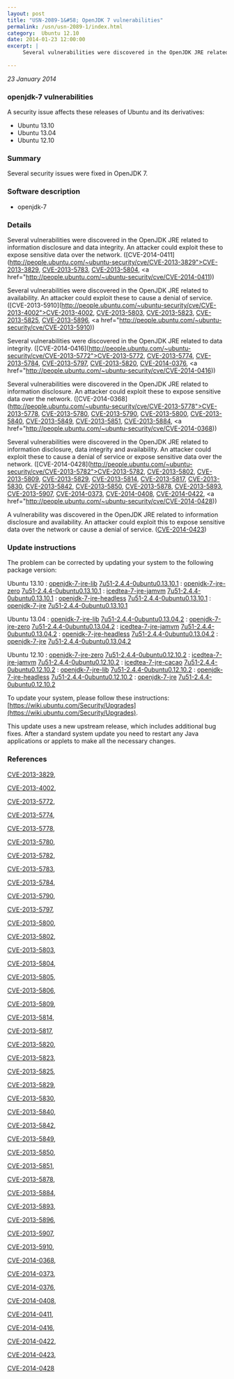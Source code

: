 ```yaml
---
layout: post
title: "USN-2089-1&#58; OpenJDK 7 vulnerabilities"
permalink: /usn/usn-2089-1/index.html
category:  Ubuntu 12.10
date: 2014-01-23 12:00:00
excerpt: |
     Several vulnerabilities were discovered in the OpenJDK JRE related to information disclosure and data integrity. An attacker could exploit these to expose sensitive data over the network. ([CVE-2014-0411](http://people.ubuntu.com/~ubuntu-security/cve/CVE-2013-3829">CVE-2013-3829</a>, <a href="http://people.ubuntu.com/~ubuntu-security/cve/CVE-2013-5783">CVE-2013-5783</a>, <a href="http://people.ubuntu.com/~ubuntu-security/cve/CVE-2013-5804">CVE-2013-5804</a>, <a href="http://people.ubuntu.com/~ubuntu-security/cve/CVE-2014-0411))
    
--- 
```

 
 

*23 January 2014*

### openjdk-7 vulnerabilities

A security issue affects these releases of Ubuntu and its derivatives:

* Ubuntu 13.10
* Ubuntu 13.04
* Ubuntu 12.10

### Summary

Several security issues were fixed in OpenJDK 7. 

### Software description

* openjdk-7 

### Details

 Several vulnerabilities were discovered in the OpenJDK JRE related to information disclosure and data integrity. An attacker could exploit these to expose sensitive data over the network. ([CVE-2014-0411](http://people.ubuntu.com/~ubuntu-security/cve/CVE-2013-3829">CVE-2013-3829</a>, <a href="http://people.ubuntu.com/~ubuntu-security/cve/CVE-2013-5783">CVE-2013-5783</a>, <a href="http://people.ubuntu.com/~ubuntu-security/cve/CVE-2013-5804">CVE-2013-5804</a>, <a href="http://people.ubuntu.com/~ubuntu-security/cve/CVE-2014-0411))

Several vulnerabilities were discovered in the OpenJDK JRE related to availability. An attacker could exploit these to cause a denial of service. ([CVE-2013-5910](http://people.ubuntu.com/~ubuntu-security/cve/CVE-2013-4002">CVE-2013-4002</a>, <a href="http://people.ubuntu.com/~ubuntu-security/cve/CVE-2013-5803">CVE-2013-5803</a>, <a href="http://people.ubuntu.com/~ubuntu-security/cve/CVE-2013-5823">CVE-2013-5823</a>, <a href="http://people.ubuntu.com/~ubuntu-security/cve/CVE-2013-5825">CVE-2013-5825</a>, <a href="http://people.ubuntu.com/~ubuntu-security/cve/CVE-2013-5896">CVE-2013-5896</a>, <a href="http://people.ubuntu.com/~ubuntu-security/cve/CVE-2013-5910))

Several vulnerabilities were discovered in the OpenJDK JRE related to data integrity. ([CVE-2014-0416](http://people.ubuntu.com/~ubuntu-security/cve/CVE-2013-5772">CVE-2013-5772</a>, <a href="http://people.ubuntu.com/~ubuntu-security/cve/CVE-2013-5774">CVE-2013-5774</a>, <a href="http://people.ubuntu.com/~ubuntu-security/cve/CVE-2013-5784">CVE-2013-5784</a>, <a href="http://people.ubuntu.com/~ubuntu-security/cve/CVE-2013-5797">CVE-2013-5797</a>, <a href="http://people.ubuntu.com/~ubuntu-security/cve/CVE-2013-5820">CVE-2013-5820</a>, <a href="http://people.ubuntu.com/~ubuntu-security/cve/CVE-2014-0376">CVE-2014-0376</a>, <a href="http://people.ubuntu.com/~ubuntu-security/cve/CVE-2014-0416))

Several vulnerabilities were discovered in the OpenJDK JRE related to information disclosure. An attacker could exploit these to expose sensitive data over the network. ([CVE-2014-0368](http://people.ubuntu.com/~ubuntu-security/cve/CVE-2013-5778">CVE-2013-5778</a>, <a href="http://people.ubuntu.com/~ubuntu-security/cve/CVE-2013-5780">CVE-2013-5780</a>, <a href="http://people.ubuntu.com/~ubuntu-security/cve/CVE-2013-5790">CVE-2013-5790</a>, <a href="http://people.ubuntu.com/~ubuntu-security/cve/CVE-2013-5800">CVE-2013-5800</a>, <a href="http://people.ubuntu.com/~ubuntu-security/cve/CVE-2013-5840">CVE-2013-5840</a>, <a href="http://people.ubuntu.com/~ubuntu-security/cve/CVE-2013-5849">CVE-2013-5849</a>, <a href="http://people.ubuntu.com/~ubuntu-security/cve/CVE-2013-5851">CVE-2013-5851</a>, <a href="http://people.ubuntu.com/~ubuntu-security/cve/CVE-2013-5884">CVE-2013-5884</a>, <a href="http://people.ubuntu.com/~ubuntu-security/cve/CVE-2014-0368))

Several vulnerabilities were discovered in the OpenJDK JRE related to information disclosure, data integrity and availability. An attacker could exploit these to cause a denial of service or expose sensitive data over the network. ([CVE-2014-0428](http://people.ubuntu.com/~ubuntu-security/cve/CVE-2013-5782">CVE-2013-5782</a>, <a href="http://people.ubuntu.com/~ubuntu-security/cve/CVE-2013-5802">CVE-2013-5802</a>, <a href="http://people.ubuntu.com/~ubuntu-security/cve/CVE-2013-5809">CVE-2013-5809</a>, <a href="http://people.ubuntu.com/~ubuntu-security/cve/CVE-2013-5829">CVE-2013-5829</a>, <a href="http://people.ubuntu.com/~ubuntu-security/cve/CVE-2013-5814">CVE-2013-5814</a>, <a href="http://people.ubuntu.com/~ubuntu-security/cve/CVE-2013-5817">CVE-2013-5817</a>, <a href="http://people.ubuntu.com/~ubuntu-security/cve/CVE-2013-5830">CVE-2013-5830</a>, <a href="http://people.ubuntu.com/~ubuntu-security/cve/CVE-2013-5842">CVE-2013-5842</a>, <a href="http://people.ubuntu.com/~ubuntu-security/cve/CVE-2013-5850">CVE-2013-5850</a>, <a href="http://people.ubuntu.com/~ubuntu-security/cve/CVE-2013-5878">CVE-2013-5878</a>, <a href="http://people.ubuntu.com/~ubuntu-security/cve/CVE-2013-5893">CVE-2013-5893</a>, <a href="http://people.ubuntu.com/~ubuntu-security/cve/CVE-2013-5907">CVE-2013-5907</a>, <a href="http://people.ubuntu.com/~ubuntu-security/cve/CVE-2014-0373">CVE-2014-0373</a>, <a href="http://people.ubuntu.com/~ubuntu-security/cve/CVE-2014-0408">CVE-2014-0408</a>, <a href="http://people.ubuntu.com/~ubuntu-security/cve/CVE-2014-0422">CVE-2014-0422</a>, <a href="http://people.ubuntu.com/~ubuntu-security/cve/CVE-2014-0428))

A vulnerability was discovered in the OpenJDK JRE related to information disclosure and availability. An attacker could exploit this to expose sensitive data over the network or cause a denial of service. ([CVE-2014-0423](http://people.ubuntu.com/~ubuntu-security/cve/CVE-2014-0423)) 

### Update instructions

The problem can be corrected by updating your system to the following package version:

Ubuntu 13.10
 : [openjdk-7-jre-lib](https://launchpad.net/ubuntu/+source/openjdk-7) <span> [7u51-2.4.4-0ubuntu0.13.10.1](https://launchpad.net/ubuntu/+source/openjdk-7/7u51-2.4.4-0ubuntu0.13.10.1) </span> 
 : [openjdk-7-jre-zero](https://launchpad.net/ubuntu/+source/openjdk-7) <span> [7u51-2.4.4-0ubuntu0.13.10.1](https://launchpad.net/ubuntu/+source/openjdk-7/7u51-2.4.4-0ubuntu0.13.10.1) </span> 
 : [icedtea-7-jre-jamvm](https://launchpad.net/ubuntu/+source/openjdk-7) <span> [7u51-2.4.4-0ubuntu0.13.10.1](https://launchpad.net/ubuntu/+source/openjdk-7/7u51-2.4.4-0ubuntu0.13.10.1) </span> 
 : [openjdk-7-jre-headless](https://launchpad.net/ubuntu/+source/openjdk-7) <span> [7u51-2.4.4-0ubuntu0.13.10.1](https://launchpad.net/ubuntu/+source/openjdk-7/7u51-2.4.4-0ubuntu0.13.10.1) </span> 
 : [openjdk-7-jre](https://launchpad.net/ubuntu/+source/openjdk-7) <span> [7u51-2.4.4-0ubuntu0.13.10.1](https://launchpad.net/ubuntu/+source/openjdk-7/7u51-2.4.4-0ubuntu0.13.10.1) </span> 

Ubuntu 13.04
 : [openjdk-7-jre-lib](https://launchpad.net/ubuntu/+source/openjdk-7) <span> [7u51-2.4.4-0ubuntu0.13.04.2](https://launchpad.net/ubuntu/+source/openjdk-7/7u51-2.4.4-0ubuntu0.13.04.2) </span> 
 : [openjdk-7-jre-zero](https://launchpad.net/ubuntu/+source/openjdk-7) <span> [7u51-2.4.4-0ubuntu0.13.04.2](https://launchpad.net/ubuntu/+source/openjdk-7/7u51-2.4.4-0ubuntu0.13.04.2) </span> 
 : [icedtea-7-jre-jamvm](https://launchpad.net/ubuntu/+source/openjdk-7) <span> [7u51-2.4.4-0ubuntu0.13.04.2](https://launchpad.net/ubuntu/+source/openjdk-7/7u51-2.4.4-0ubuntu0.13.04.2) </span> 
 : [openjdk-7-jre-headless](https://launchpad.net/ubuntu/+source/openjdk-7) <span> [7u51-2.4.4-0ubuntu0.13.04.2](https://launchpad.net/ubuntu/+source/openjdk-7/7u51-2.4.4-0ubuntu0.13.04.2) </span> 
 : [openjdk-7-jre](https://launchpad.net/ubuntu/+source/openjdk-7) <span> [7u51-2.4.4-0ubuntu0.13.04.2](https://launchpad.net/ubuntu/+source/openjdk-7/7u51-2.4.4-0ubuntu0.13.04.2) </span> 

Ubuntu 12.10
 : [openjdk-7-jre-zero](https://launchpad.net/ubuntu/+source/openjdk-7) <span> [7u51-2.4.4-0ubuntu0.12.10.2](https://launchpad.net/ubuntu/+source/openjdk-7/7u51-2.4.4-0ubuntu0.12.10.2) </span> 
 : [icedtea-7-jre-jamvm](https://launchpad.net/ubuntu/+source/openjdk-7) <span> [7u51-2.4.4-0ubuntu0.12.10.2](https://launchpad.net/ubuntu/+source/openjdk-7/7u51-2.4.4-0ubuntu0.12.10.2) </span> 
 : [icedtea-7-jre-cacao](https://launchpad.net/ubuntu/+source/openjdk-7) <span> [7u51-2.4.4-0ubuntu0.12.10.2](https://launchpad.net/ubuntu/+source/openjdk-7/7u51-2.4.4-0ubuntu0.12.10.2) </span> 
 : [openjdk-7-jre-lib](https://launchpad.net/ubuntu/+source/openjdk-7) <span> [7u51-2.4.4-0ubuntu0.12.10.2](https://launchpad.net/ubuntu/+source/openjdk-7/7u51-2.4.4-0ubuntu0.12.10.2) </span> 
 : [openjdk-7-jre-headless](https://launchpad.net/ubuntu/+source/openjdk-7) <span> [7u51-2.4.4-0ubuntu0.12.10.2](https://launchpad.net/ubuntu/+source/openjdk-7/7u51-2.4.4-0ubuntu0.12.10.2) </span> 
 : [openjdk-7-jre](https://launchpad.net/ubuntu/+source/openjdk-7) <span> [7u51-2.4.4-0ubuntu0.12.10.2](https://launchpad.net/ubuntu/+source/openjdk-7/7u51-2.4.4-0ubuntu0.12.10.2) </span> 

To update your system, please follow these instructions: [https://wiki.ubuntu.com/Security/Upgrades](https://wiki.ubuntu.com/Security/Upgrades).

This update uses a new upstream release, which includes additional bug fixes. After a standard system update you need to restart any Java applications or applets to make all the necessary changes. 

### References

 
 [CVE-2013-3829](http://people.ubuntu.com/~ubuntu-security/cve/CVE-2013-3829), 

 [CVE-2013-4002](http://people.ubuntu.com/~ubuntu-security/cve/CVE-2013-4002), 

 [CVE-2013-5772](http://people.ubuntu.com/~ubuntu-security/cve/CVE-2013-5772), 

 [CVE-2013-5774](http://people.ubuntu.com/~ubuntu-security/cve/CVE-2013-5774), 

 [CVE-2013-5778](http://people.ubuntu.com/~ubuntu-security/cve/CVE-2013-5778), 

 [CVE-2013-5780](http://people.ubuntu.com/~ubuntu-security/cve/CVE-2013-5780), 

 [CVE-2013-5782](http://people.ubuntu.com/~ubuntu-security/cve/CVE-2013-5782), 

 [CVE-2013-5783](http://people.ubuntu.com/~ubuntu-security/cve/CVE-2013-5783), 

 [CVE-2013-5784](http://people.ubuntu.com/~ubuntu-security/cve/CVE-2013-5784), 

 [CVE-2013-5790](http://people.ubuntu.com/~ubuntu-security/cve/CVE-2013-5790), 

 [CVE-2013-5797](http://people.ubuntu.com/~ubuntu-security/cve/CVE-2013-5797), 

 [CVE-2013-5800](http://people.ubuntu.com/~ubuntu-security/cve/CVE-2013-5800), 

 [CVE-2013-5802](http://people.ubuntu.com/~ubuntu-security/cve/CVE-2013-5802), 

 [CVE-2013-5803](http://people.ubuntu.com/~ubuntu-security/cve/CVE-2013-5803), 

 [CVE-2013-5804](http://people.ubuntu.com/~ubuntu-security/cve/CVE-2013-5804), 

 [CVE-2013-5805](http://people.ubuntu.com/~ubuntu-security/cve/CVE-2013-5805), 

 [CVE-2013-5806](http://people.ubuntu.com/~ubuntu-security/cve/CVE-2013-5806), 

 [CVE-2013-5809](http://people.ubuntu.com/~ubuntu-security/cve/CVE-2013-5809), 

 [CVE-2013-5814](http://people.ubuntu.com/~ubuntu-security/cve/CVE-2013-5814), 

 [CVE-2013-5817](http://people.ubuntu.com/~ubuntu-security/cve/CVE-2013-5817), 

 [CVE-2013-5820](http://people.ubuntu.com/~ubuntu-security/cve/CVE-2013-5820), 

 [CVE-2013-5823](http://people.ubuntu.com/~ubuntu-security/cve/CVE-2013-5823), 

 [CVE-2013-5825](http://people.ubuntu.com/~ubuntu-security/cve/CVE-2013-5825), 

 [CVE-2013-5829](http://people.ubuntu.com/~ubuntu-security/cve/CVE-2013-5829), 

 [CVE-2013-5830](http://people.ubuntu.com/~ubuntu-security/cve/CVE-2013-5830), 

 [CVE-2013-5840](http://people.ubuntu.com/~ubuntu-security/cve/CVE-2013-5840), 

 [CVE-2013-5842](http://people.ubuntu.com/~ubuntu-security/cve/CVE-2013-5842), 

 [CVE-2013-5849](http://people.ubuntu.com/~ubuntu-security/cve/CVE-2013-5849), 

 [CVE-2013-5850](http://people.ubuntu.com/~ubuntu-security/cve/CVE-2013-5850), 

 [CVE-2013-5851](http://people.ubuntu.com/~ubuntu-security/cve/CVE-2013-5851), 

 [CVE-2013-5878](http://people.ubuntu.com/~ubuntu-security/cve/CVE-2013-5878), 

 [CVE-2013-5884](http://people.ubuntu.com/~ubuntu-security/cve/CVE-2013-5884), 

 [CVE-2013-5893](http://people.ubuntu.com/~ubuntu-security/cve/CVE-2013-5893), 

 [CVE-2013-5896](http://people.ubuntu.com/~ubuntu-security/cve/CVE-2013-5896), 

 [CVE-2013-5907](http://people.ubuntu.com/~ubuntu-security/cve/CVE-2013-5907), 

 [CVE-2013-5910](http://people.ubuntu.com/~ubuntu-security/cve/CVE-2013-5910), 

 [CVE-2014-0368](http://people.ubuntu.com/~ubuntu-security/cve/CVE-2014-0368), 

 [CVE-2014-0373](http://people.ubuntu.com/~ubuntu-security/cve/CVE-2014-0373), 

 [CVE-2014-0376](http://people.ubuntu.com/~ubuntu-security/cve/CVE-2014-0376), 

 [CVE-2014-0408](http://people.ubuntu.com/~ubuntu-security/cve/CVE-2014-0408), 

 [CVE-2014-0411](http://people.ubuntu.com/~ubuntu-security/cve/CVE-2014-0411), 

 [CVE-2014-0416](http://people.ubuntu.com/~ubuntu-security/cve/CVE-2014-0416), 

 [CVE-2014-0422](http://people.ubuntu.com/~ubuntu-security/cve/CVE-2014-0422), 

 [CVE-2014-0423](http://people.ubuntu.com/~ubuntu-security/cve/CVE-2014-0423), 

 [CVE-2014-0428](http://people.ubuntu.com/~ubuntu-security/cve/CVE-2014-0428)
 

